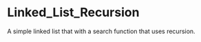 Linked_List_Recursion
=====================

A simple linked list that with a search function that uses recursion. 
